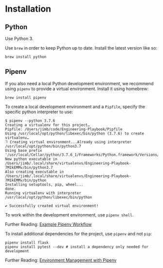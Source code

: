 # Installation
## Python
Use Python 3.

Use ```brew``` in order to keep Python up to date. Install the latest version like so:

```
brew install python
```

## Pipenv
If you also need a local Python development environment, we recommend using ```pipenv``` to provide a virtual environment. Install it using homebrew:

```
brew install pipenv
```

To create a local development environment and a ```Pipfile```, specify the specific python interpreter to use:

```
$ pipenv --python 3.7.6
Creating a virtualenv for this project…
Pipfile: /Users/jimb/code/Engineering-Playbook/Pipfile
Using /usr/local/opt/python/libexec/bin/python (3.7.6) to create virtualenv…
⠹ Creating virtual environment...Already using interpreter /usr/local/opt/python/bin/python3.7
Using base prefix '/usr/local/Cellar/python/3.7.6_1/Frameworks/Python.framework/Versions/3.7'
New python executable in /Users/jimb/.local/share/virtualenvs/Engineering-Playbook-7M1kEMMv/bin/python3.7
Also creating executable in /Users/jimb/.local/share/virtualenvs/Engineering-Playbook-7M1kEMMv/bin/python
Installing setuptools, pip, wheel...
done.
Running virtualenv with interpreter /usr/local/opt/python/libexec/bin/python

✔ Successfully created virtual environment!
```

To work within the development environment, use ```pipenv shell```.

Further Reading: [Example Pipenv Workflow](https://pipenv.kennethreitz.org/en/latest/basics/#example-pipenv-workflow)

To install additional dependencies for the project, use ```pipenv``` and not ```pip```:

```
pipenv install flask
pipenv install pytest --dev # install a dependency only needed for development
```

Further Reading: [Environment Management with Pipenv](https://pipenv.kennethreitz.org/en/latest/basics/#environment-management-with-pipenv)